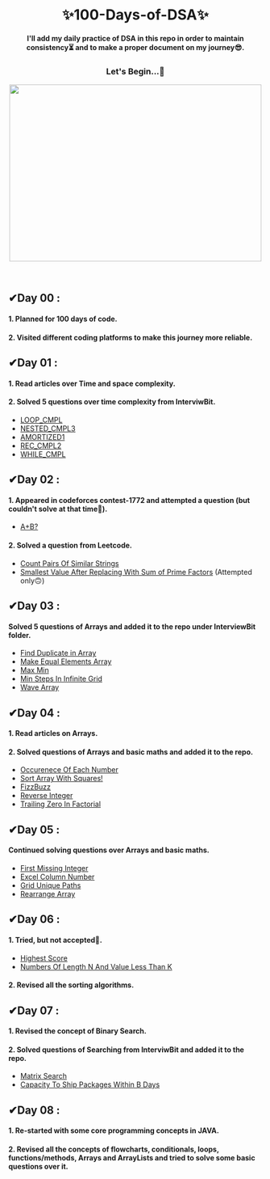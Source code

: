 <h1 align="center"> ✨100-Days-of-DSA✨ </h1> 
<h4 align="center">
I'll add my daily practice of DSA in this repo in order to maintain consistency⏳ and to make a proper document on my journey😎.
</h4>
<h3 align="center">
Let's Begin...🚀 
</h3>
<p align="center">
<img align="center" src="https://miro.medium.com/max/1400/1*qdAW1TjCN57h1lbuuzvchg.gif" width="500" height="350">
</p>
<br>

## ✔Day 00 :

#### 1. Planned for 100 days of code.

#### 2. Visited different coding platforms to make this journey more reliable.


## ✔Day 01 :

#### 1. Read articles over Time and space complexity.

#### 2. Solved 5 questions over time complexity from InterviwBit.
* [LOOP_CMPL](https://www.interviewbit.com/problems/loopcmpl/?utm_medium=referral&utm_source=https://www.interviewbit.com/practice/?utm_medium=referral&utm_source=https://www.interviewbit.com/courses/fast-track-java/data-structures/)
* [NESTED_CMPL3](https://www.interviewbit.com/problems/nestedcmpl3/?utm_medium=referral&utm_source=https://www.interviewbit.com/practice/?utm_medium=referral&utm_source=https://www.interviewbit.com/courses/fast-track-java/data-structures/)
* [AMORTIZED1](https://www.interviewbit.com/problems/amortized1/?utm_medium=referral&utm_source=https://www.interviewbit.com/practice/?utm_medium=referral&utm_source=https://www.interviewbit.com/courses/fast-track-java/data-structures/)
* [REC_CMPL2](https://www.interviewbit.com/problems/reccmpl2/?utm_medium=referral&utm_source=https://www.interviewbit.com/practice/?utm_medium=referral&utm_source=https://www.interviewbit.com/courses/fast-track-java/data-structures/)
* [WHILE_CMPL](https://www.interviewbit.com/problems/whilecmpl/?utm_medium=referral&utm_source=https://www.interviewbit.com/practice/?utm_medium=referral&utm_source=https://www.interviewbit.com/practice/?utm_medium=referral&utm_source=https://www.interviewbit.com/courses/fast-track-java/data-structures/)


## ✔Day 02 :

#### 1. Appeared in codeforces contest-1772 and attempted a question (but couldn't solve at that time🙁).
* [A+B?](https://codeforces.com/contest/1772/problem/A)

#### 2. Solved a question from Leetcode.
* [Count Pairs Of Similar Strings](https://github.com/Brinda353/100-Days-of-DSA/blob/main/Leetcode/Count%20Pairs%20Of%20Similar%20Strings)
* [Smallest Value After Replacing With Sum of Prime Factors](https://leetcode.com/contest/weekly-contest-324/problems/smallest-value-after-replacing-with-sum-of-prime-factors/) (Attempted only🙃)


## ✔Day 03 :

#### Solved 5 questions of Arrays and added it to the repo under InterviewBit folder.
* [Find Duplicate in Array](https://github.com/Brinda353/100-Days-of-DSA/blob/main/InterviewBit/Find_Duplicate_in_Array)
* [Make Equal Elements Array](https://github.com/Brinda353/100-Days-of-DSA/blob/main/InterviewBit/Make_Equal_Elements_Array)
* [Max Min](https://github.com/Brinda353/100-Days-of-DSA/blob/main/InterviewBit/Max_MIn)
* [Min Steps In Infinite Grid](https://github.com/Brinda353/100-Days-of-DSA/blob/main/InterviewBit/Min_Steps_in_Infinite_Grid)
* [Wave Array](https://github.com/Brinda353/100-Days-of-DSA/blob/main/InterviewBit/Wave_Array)


## ✔Day 04 :

#### 1. Read articles on Arrays.

#### 2. Solved questions of Arrays and basic maths and added it to the repo.
* [Occurenece Of Each Number](https://github.com/Brinda353/100-Days-of-DSA/blob/main/InterviewBit/Occurence_of_Each_Number)
* [Sort Array With Squares!](https://github.com/Brinda353/100-Days-of-DSA/blob/main/InterviewBit/Sort_array_with_squares!)
* [FizzBuzz](https://github.com/Brinda353/100-Days-of-DSA/blob/main/InterviewBit/Math/FizzBuzz)
* [Reverse Integer](https://github.com/Brinda353/100-Days-of-DSA/blob/main/InterviewBit/Math/Reverse_Integer)
* [Trailing Zero In Factorial](https://github.com/Brinda353/100-Days-of-DSA/blob/main/InterviewBit/Math/Trailing_Zero_in_Factorial)


## ✔Day 05 :

#### Continued solving questions over Arrays and basic maths.
* [First Missing Integer](https://github.com/Brinda353/100-Days-of-DSA/blob/main/InterviewBit/First_Missing_Integer)
* [Excel Column Number](https://github.com/Brinda353/100-Days-of-DSA/blob/main/InterviewBit/Math/Excel_Column_Number)
* [Grid Unique Paths](https://github.com/Brinda353/100-Days-of-DSA/blob/main/InterviewBit/Math/Grid_Unique_Paths)
* [Rearrange Array](https://github.com/Brinda353/100-Days-of-DSA/blob/main/InterviewBit/Math/Rearrange_Array)


## ✔Day 06 :

#### 1. Tried, but not accepted🙁.
* [Highest Score](https://www.interviewbit.com/problems/highest-score/)
* [Numbers Of Length N And Value Less Than K](https://www.interviewbit.com/problems/numbers-of-length-n-and-value-less-than-k/)

#### 2. Revised all the sorting algorithms.


## ✔Day 07 :

#### 1. Revised the concept of Binary Search.

#### 2. Solved questions of Searching from InterviwBit and added it to the repo.
* [Matrix Search](https://github.com/Brinda353/100-Days-of-DSA/blob/main/InterviewBit/Binary%20Search/Matrix_Search)
* [Capacity To Ship Packages Within B Days](https://github.com/Brinda353/100-Days-of-DSA/blob/main/InterviewBit/Binary%20Search/Capacity_To_Ship_Packages_Within_B_Days)


## ✔Day 08 :

#### 1. Re-started with some core programming concepts in JAVA.

#### 2. Revised all the concepts of flowcharts, conditionals, loops, functions/methods, Arrays and ArrayLists and tried to solve some basic questions over it.
